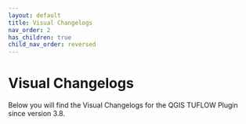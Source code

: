```yaml
---
layout: default
title: Visual Changelogs
nav_order: 2
has_children: true
child_nav_order: reversed
---
```



# Visual Changelogs

Below you will find the Visual Changelogs for the QGIS TUFLOW Plugin since version 3.8.
